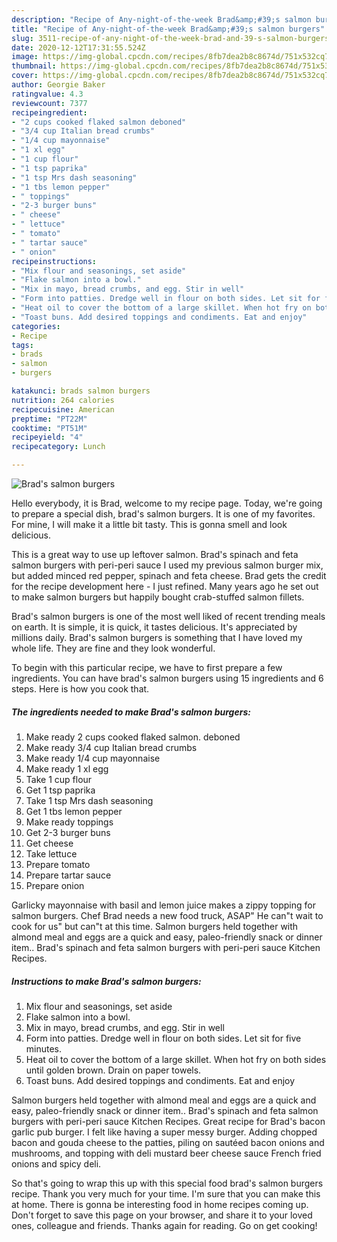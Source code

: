 ```yaml
---
description: "Recipe of Any-night-of-the-week Brad&amp;#39;s salmon burgers"
title: "Recipe of Any-night-of-the-week Brad&amp;#39;s salmon burgers"
slug: 3511-recipe-of-any-night-of-the-week-brad-and-39-s-salmon-burgers
date: 2020-12-12T17:31:55.524Z
image: https://img-global.cpcdn.com/recipes/8fb7dea2b8c8674d/751x532cq70/brads-salmon-burgers-recipe-main-photo.jpg
thumbnail: https://img-global.cpcdn.com/recipes/8fb7dea2b8c8674d/751x532cq70/brads-salmon-burgers-recipe-main-photo.jpg
cover: https://img-global.cpcdn.com/recipes/8fb7dea2b8c8674d/751x532cq70/brads-salmon-burgers-recipe-main-photo.jpg
author: Georgie Baker
ratingvalue: 4.3
reviewcount: 7377
recipeingredient:
- "2 cups cooked flaked salmon deboned"
- "3/4 cup Italian bread crumbs"
- "1/4 cup mayonnaise"
- "1 xl egg"
- "1 cup flour"
- "1 tsp paprika"
- "1 tsp Mrs dash seasoning"
- "1 tbs lemon pepper"
- " toppings"
- "2-3 burger buns"
- " cheese"
- " lettuce"
- " tomato"
- " tartar sauce"
- " onion"
recipeinstructions:
- "Mix flour and seasonings, set aside"
- "Flake salmon into a bowl."
- "Mix in mayo, bread crumbs, and egg. Stir in well"
- "Form into patties. Dredge well in flour on both sides. Let sit for five minutes."
- "Heat oil to cover the bottom of a large skillet. When hot fry on both sides until golden brown. Drain on paper towels."
- "Toast buns. Add desired toppings and condiments. Eat and enjoy"
categories:
- Recipe
tags:
- brads
- salmon
- burgers

katakunci: brads salmon burgers 
nutrition: 264 calories
recipecuisine: American
preptime: "PT22M"
cooktime: "PT51M"
recipeyield: "4"
recipecategory: Lunch

---
```



![Brad&#39;s salmon burgers](https://img-global.cpcdn.com/recipes/8fb7dea2b8c8674d/751x532cq70/brads-salmon-burgers-recipe-main-photo.jpg)

Hello everybody, it is Brad, welcome to my recipe page. Today, we're going to prepare a special dish, brad&#39;s salmon burgers. It is one of my favorites. For mine, I will make it a little bit tasty. This is gonna smell and look delicious.

This is a great way to use up leftover salmon. Brad&#39;s spinach and feta salmon burgers with peri-peri sauce I used my previous salmon burger mix, but added minced red pepper, spinach and feta cheese. Brad gets the credit for the recipe development here - I just refined. Many years ago he set out to make salmon burgers but happily bought crab-stuffed salmon fillets.

Brad&#39;s salmon burgers is one of the most well liked of recent trending meals on earth. It is simple, it is quick, it tastes delicious. It's appreciated by millions daily. Brad&#39;s salmon burgers is something that I have loved my whole life. They are fine and they look wonderful.


To begin with this particular recipe, we have to first prepare a few ingredients. You can have brad&#39;s salmon burgers using 15 ingredients and 6 steps. Here is how you cook that.

<!--inarticleads1-->

##### The ingredients needed to make Brad&#39;s salmon burgers:

1. Make ready 2 cups cooked flaked salmon. deboned
1. Make ready 3/4 cup Italian bread crumbs
1. Make ready 1/4 cup mayonnaise
1. Make ready 1 xl egg
1. Take 1 cup flour
1. Get 1 tsp paprika
1. Take 1 tsp Mrs dash seasoning
1. Get 1 tbs lemon pepper
1. Make ready  toppings
1. Get 2-3 burger buns
1. Get  cheese
1. Take  lettuce
1. Prepare  tomato
1. Prepare  tartar sauce
1. Prepare  onion


Garlicky mayonnaise with basil and lemon juice makes a zippy topping for salmon burgers. Chef Brad needs a new food truck, ASAP&#34; He can&#34;t wait to cook for us&#34; but can&#34;t at this time. Salmon burgers held together with almond meal and eggs are a quick and easy, paleo-friendly snack or dinner item.. Brad&#39;s spinach and feta salmon burgers with peri-peri sauce Kitchen Recipes. 

<!--inarticleads2-->

##### Instructions to make Brad&#39;s salmon burgers:

1. Mix flour and seasonings, set aside
1. Flake salmon into a bowl.
1. Mix in mayo, bread crumbs, and egg. Stir in well
1. Form into patties. Dredge well in flour on both sides. Let sit for five minutes.
1. Heat oil to cover the bottom of a large skillet. When hot fry on both sides until golden brown. Drain on paper towels.
1. Toast buns. Add desired toppings and condiments. Eat and enjoy


Salmon burgers held together with almond meal and eggs are a quick and easy, paleo-friendly snack or dinner item.. Brad&#39;s spinach and feta salmon burgers with peri-peri sauce Kitchen Recipes. Great recipe for Brad&#39;s bacon garlic pub burger. I felt like having a super messy burger. Adding chopped bacon and gouda cheese to the patties, piling on sautéed bacon onions and mushrooms, and topping with deli mustard beer cheese sauce French fried onions and spicy deli. 

So that's going to wrap this up with this special food brad&#39;s salmon burgers recipe. Thank you very much for your time. I'm sure that you can make this at home. There is gonna be interesting food in home recipes coming up. Don't forget to save this page on your browser, and share it to your loved ones, colleague and friends. Thanks again for reading. Go on get cooking!
